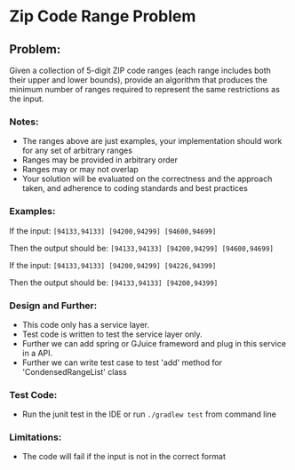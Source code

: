 # Zip Code Range Problem

## Problem:
Given a collection of 5-digit ZIP code ranges (each range includes both their upper and lower bounds), provide an algorithm that produces the minimum number of ranges required to represent the same restrictions as the input.

### Notes:
- The ranges above are just examples, your implementation should work for any set of arbitrary ranges
- Ranges may be provided in arbitrary order
- Ranges may or may not overlap
- Your solution will be evaluated on the correctness and the approach taken, and adherence to coding standards and best practices

### Examples:
If the input: ```[94133,94133] [94200,94299] [94600,94699]```

Then the output should be: ```[94133,94133] [94200,94299] [94600,94699]```

If the input: ```[94133,94133] [94200,94299] [94226,94399]```

Then the output should be: ```[94133,94133] [94200,94399]```

### Design and Further:
* This code only has a service layer.
* Test code is written to test the service layer only.
* Further we can add spring or GJuice frameword and plug in this service in a API.
* Further we can write test case to test 'add' method for 'CondensedRangeList' class

### Test Code:
* Run the junit test in the IDE or run ```./gradlew test``` from command line

### Limitations:
* The code will fail if the input is not in the correct format

